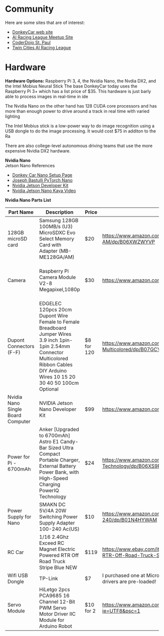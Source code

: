 # Community
Here are some sites that are of interest:

* [DonkeyCar web site](http://donkeycar.com)
* [AI Racing League Meetup Site](https://www.meetup.com/Artificial-Intelligent-Racing-League/)
* [CoderDojo St. Paul](https://wiki.coderdojosaintpaul.org/wiki/Main_Page)
* [Twin Cities AI Racing League](https://www.meetup.com/Artificial-Intelligent-Racing-League/)

# Hardware
**Hardware Options:** Raspberry Pi 3, 4, the Nvidia Nano, the Nvdia DX2, and the Intel Mobius Neural Stick
The base DonkeyCar today uses the Raspberry Pi 3+ which has a list price of $35.  This hardware is just barly able to process images in real-time in ide

The Nvidia Nano on the other hand has 128 CUDA core processors and has more than enough power to drive around a track in real time with varied lighting

The Intel Mobius stick is a low-power way to do image recognition using a USB dongle to do the image processing.  It would cost $75 in additon to the Ra

There are also college-level autonomous driving teams that use the more expensive Nvidia DX2 hardware.

**Nvidia Nano**<br />
Jetson Nano References
* [Donkey Car Nano Setup Page](https://docs.donkeycar.com/guide/robot_sbc/setup_jetson_nano/)
* [Joseph Bastulli PyTorch Nano](https://github.com/bastulli/AutoCarJetsonNano)
* [Nvidia Jetson Developer Kit](https://developer.nvidia.com/embedded/jetson-nano-developer-kit)
* [Nvidia Jetson Nano Kaya Video](https://www.youtube.com/watch?v=X3qGDYie1_I)

**Nvidia Nano Parts List**


| Part Name                         | Description                                                                                                                                                                                | Price      | Link                                                                                                                   | Note                                                                         |
|-----------------------------------|--------------------------------------------------------------------------------------------------------------------------------------------------------------------------------------------|------------|------------------------------------------------------------------------------------------------------------------------|------------------------------------------------------------------------------|
| 128GB microSD card                | Samsung 128GB 100MB/s (U3) MicroSDXC Evo Select Memory Card with Adapter (MB-ME128GA/AM)                                                                                                   | $20        | https://www.amazon.com/Samsung-MicroSD-Adapter-MB-ME128GA-AM/dp/B06XWZWYVP                                             | MicroCenter in St. Louis Park has these for about 1/2 the prices             |
| Camera                            | Raspberry Pi Camera Module V2-8 Megapixel,1080p                                                                                                                                            | $30        | https://www.amazon.com/Raspberry-Pi-Camera-Module-Megapixel/dp/B01ER2SKFS                                              | MUST be Module V2. The V1 will NOT work with the Nano.                       |
| Dupont Connectors (F-F)           | EDGELEC 120pcs 20cm Dupont Wire Female to Female Breadboard Jumper Wires 3.9 inch 1pin-1pin 2.54mm Connector Multicolored Ribbon Cables DIY Arduino Wires 10 15 20 30 40 50 100cm Optional | $8 for 120 | https://www.amazon.com/EDGELEC-Breadboard-1pin-1pin-Connector-Multicolored/dp/B07GCY6CH7                               | Only need one of these                                                       |
| Nvidia Nano Single Board Computer | NVIDIA Jetson Nano Developer Kit                                                                                                                                                           | $99        | https://www.amazon.com/NVIDIA-Jetson-Nano-Developer-Kit/dp/B07PZHBDKT                                                  | Ships in two days                                                            |
| Power for Pi - 6700mAh            | Anker [Upgraded to 6700mAh] Astro E1 Candy-Bar Sized Ultra Compact Portable Charger, External Battery Power Bank, with High-Speed Charging PowerIQ Technology                              | $24        | https://www.amazon.com/Anker-Upgraded-Candy-Bar-High-Speed-Technology/dp/B06XS9RMWS                                    | I like this one but there are other variations. Some are rated at 10,000 mAh |
| Power Supply for Nano             | SMAKN DC 5V/4A 20W Switching Power Supply Adapter 100-240 Ac(US)                                                                                                                           | $10        | https://www.amazon.com/SMAKN-Switching-Supply-Adapter-100-240/dp/B01N4HYWAM                                            | Note that this is a 4A 12V power supply.                                     |
| RC Car                            | 1/16 2.4Ghz Exceed RC Magnet Electric Powered RTR Off Road Truck Stripe Blue NEW                                                                                                           | $119       | https://www.ebay.com/itm/1-16-2-4Ghz-Exceed-RC-Magnet-Electric-Powered-RTR-Off-Road-Truck-Stripe-Blue-NEW/223337258165 | E-Bay                                                                        |
| Wifi USB Dongle                             |  TP-Link                                                                                                                                                                                    | $7         | I purchased one at Microcenter and it worked out-of-the-box on the Nano.  The Ubuntu drivers are pre-loaded!                                                                                                                       |                                                                              |
| Servo Module                      | HiLetgo 2pcs PCA9685 16 Channel 12-Bit PWM Servo Motor Driver IIC Module for Arduino Robot                                                                                                 | $10 for 2  | https://www.amazon.com/gp/product/B07BRS249H/ref=ppx_yo_dt_b_asin_title_o00_s00?ie=UTF8&psc=1                          | Note the quantity is 2                                                       |

